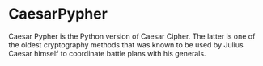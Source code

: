 # CaesarPypher
Caesar Pypher is the Python version of Caesar Cipher. The latter is one of the oldest cryptography methods that was known to be used by Julius Caesar himself to coordinate battle plans with his generals.
